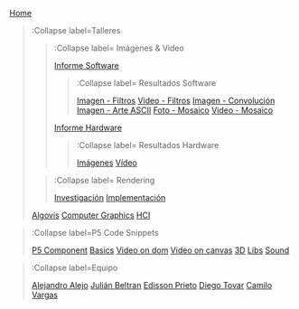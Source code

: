 [Home](/)


> :Collapse label=Talleres
>
> > :Collapse label= Imágenes & Video
> >
> > [Informe Software](/docs/workshops/informImagingAndVideo)
> > > :Collapse label= Resultados Software
> > >
> > > [Imagen - Filtros](/docs/workshops/filters)
> > > [Video - Filtros](/docs/workshops/filtersVideo)
> > > [Imagen - Convolución](/docs/workshops/convolucion)
> > > [Imagen - Arte ASCII](/docs/workshops/ArteASCII)
> > > [Foto - Mosaico](/docs/workshops/FotoMosaico)
> > > [Video - Mosaico](/docs/workshops/mosaico)
> >
> > [Informe Hardware](/docs/workshops/informeHardware)
> > > :Collapse label= Resultados Hardware
> > >
> > > [Imágenes](/docs/workshops/imaHardware)
> > > [Vídeo](/docs/workshops/convoMasks)
>
> > :Collapse label= Rendering
> >
> > [Investigación](/docs/workshops/rendering)
> > [Implementación](/docs/workshops/ZBufferingImp)
>
> [Algovis](/docs/workshops/algovis)
> [Computer Graphics](/docs/workshops/cg)
> [HCI](/docs/workshops/hci)


> :Collapse label=P5 Code Snippets
> 
> [P5 Component](/docs/snippets/component)
> [Basics](/docs/snippets/basic)
> [Video on dom](/docs/snippets/video-dom)
> [Video on canvas](/docs/snippets/video-canvas)
> [3D](/docs/snippets/3d)
> [Libs](/docs/snippets/lib)
> [Sound](/docs/snippets/sound)

> :Collapse label=Equipo
> 
> [Alejandro Alejo](/docs/members/AlejandroAlejo)
> [Julián Beltran](/docs/members/JulianBeltran)
> [Edisson Prieto](/docs/members/EdissonPrieto)
> [Diego Tovar](/docs/members/diego)
> [Camilo Vargas](/docs/members/CamiloVargas)